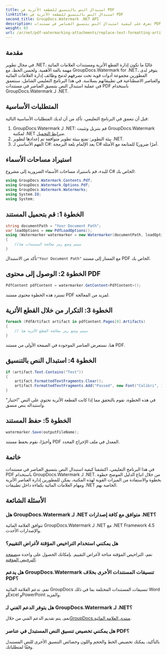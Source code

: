 ```yaml
---
title: استبدال النص بالتنسيق للقطعة الأثرية في PDF
linktitle: استبدال النص بالتنسيق للقطعة الأثرية في PDF
second_title: GroupDocs.Watermark .NET API
description: تعرف على كيفية استبدال النص بتنسيق العناصر في مستندات PDF باستخدام GroupDocs.Watermark لـ .NET. تحسين إدارة المستندات دون عناء.
weight: 43
url: /ar/net/pdf-watermarking-attachments/replace-text-formatting-artifact-pdf/
---
```

## مقدمة
في مجال تطوير .NET، غالبًا ما تكون إدارة القطع الأثرية ومستندات العلامات المائية مهمة بالغة الأهمية. ولحسن الحظ، مع GroupDocs.Watermark for .NET، يتوفر لدى المطورين مجموعة أدوات قوية تحت تصرفهم لدمج وظائف إدارة العلامات المائية والعناصر الاصطناعية في تطبيقاتهم بسلاسة. في هذا البرنامج التعليمي الشامل، سنتعمق في عملية استبدال النص بتنسيق العناصر في مستندات PDF باستخدام GroupDocs.Watermark لـ .NET.
## المتطلبات الأساسية
قبل أن نتعمق في البرنامج التعليمي، تأكد من أن لديك المتطلبات الأساسية التالية:
1.  GroupDocs.Watermark لـ .NET: قم بتنزيل وتثبيت GroupDocs.Watermark لمكتبة .NET من[رابط التحميل](https://releases.groupdocs.com/Watermark/net/).
2. بيئة التطوير: تمتع ببيئة تطوير متوافقة تم إعدادها لتطوير .NET.
3. الفهم الأساسي لـ C#: يعد الإلمام بلغة البرمجة C# أمرًا ضروريًا للمتابعة مع الأمثلة.

## استيراد مساحات الأسماء
للبدء، قم باستيراد مساحات الأسماء الضرورية إلى مشروع C# الخاص بك:
```csharp
using GroupDocs.Watermark.Contents.Pdf;
using GroupDocs.Watermark.Options.Pdf;
using GroupDocs.Watermark.Watermarks;
using System.IO;
using System;
```
## الخطوة 1: قم بتحميل المستند
```csharp
string documentPath = "Your Document Path";
var loadOptions = new PdfLoadOptions();
using (Watermarker watermarker = new Watermarker(documentPath, loadOptions))
{
    //سيتم وضع رمز معالجة المستندات هنا
}
```
 تأكد من الاستبدال`"Your Document Path"` مع المسار إلى مستند PDF الخاص بك.
## الخطوة 2: الوصول إلى محتوى PDF
```csharp
PdfContent pdfContent = watermarker.GetContent<PdfContent>();
```
تسترد هذه الخطوة محتوى مستند PDF لمزيد من المعالجة.
## الخطوة 3: التكرار من خلال القطع الأثرية
```csharp
foreach (PdfArtifact artifact in pdfContent.Pages[0].Artifacts)
{
    // سيتم وضع رمز معالجة القطع الأثرية هنا
}
```
هنا، نستعرض العناصر الموجودة في الصفحة الأولى من مستند PDF.
## الخطوة 4: استبدال النص بالتنسيق
```csharp
if (artifact.Text.Contains("Test"))
{
    artifact.FormattedTextFragments.Clear();
    artifact.FormattedTextFragments.Add("Passed", new Font("Calibri", 19, FontStyle.Bold), Color.Red, Color.Aqua);
}
```
في هذه الخطوة، نقوم بالتحقق مما إذا كانت القطعة الأثرية تحتوي على النص "اختبار" واستبداله بنص منسق.
## الخطوة 5: حفظ المستند
```csharp
watermarker.Save(outputFileName);
```
وأخيرًا، نقوم بحفظ مستند PDF المعدل في ملف الإخراج المحدد.

## خاتمة
في هذا البرنامج التعليمي، اكتشفنا كيفية استبدال النص بتنسيق العناصر في مستندات PDF باستخدام GroupDocs.Watermark لـ .NET. من خلال اتباع الدليل الموضح خطوة بخطوة والاستفادة من الميزات القوية لهذه المكتبة، يمكن للمطورين إدارة العناصر الأثرية ومهام العلامات المائية بكفاءة داخل تطبيقات .NET الخاصة بهم.
## الأسئلة الشائعة
### هل GroupDocs.Watermark لـ .NET متوافق مع كافة إصدارات .NET؟
تتوافق العلامة المائية GroupDocs.Watermark لـ .NET مع .NET Framework 4.5 والإصدارات الأحدث.
### هل يمكنني استخدام التراخيص المؤقتة لأغراض التقييم؟
 نعم، التراخيص المؤقتة متاحة لأغراض التقييم. بإمكانك الحصول على واحدة من[صفحة الترخيص المؤقتة](https://purchase.groupdocs.com/temporary-license/).
### هل يدعم GroupDocs.Watermark تنسيقات المستندات الأخرى بخلاف PDF؟
نعم، تدعم العلامة المائية GroupDocs تنسيقات المستندات المختلفة بما في ذلك Word وExcel وPowerPoint والمزيد.
### هل يتوفر الدعم الفني لـ GroupDocs.Watermark لـ .NET؟
 نعم، يتم تقديم الدعم الفني من خلال[GroupDocs.منتدى العلامة المائية](https://forum.groupdocs.com/c/watermark/19).
### هل يمكنني تخصيص تنسيق النص المستبدل في عناصر PDF؟
بالتأكيد، يمكنك تخصيص الخط والحجم واللون وخصائص التنسيق الأخرى للنص المستبدل وفقًا لمتطلباتك.